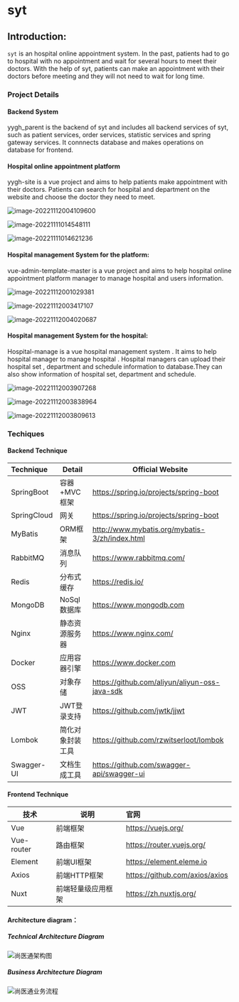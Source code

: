 

# syt

##  Introduction:

`syt` is an hospital online appointment system. In the past, patients had to go to hospital with no appointment and wait for several hours to meet their doctors. With the help of syt, patients can make an appointment with their doctors before meeting and they will not need to wait for long time. 



### Project Details

#### Backend System

yygh_parent is the backend of syt and includes all backend services of syt, such as patient services, order services, statistic services and spring gateway services. It connnects database and makes operations on database for frontend.



#### Hospital online appointment platform

yygh-site is a vue project and aims to help  patients  make appointment with their doctors. Patients can search for hospital and department on the website and choose the doctor they need to meet. 

![image-20221112004109600](documents/typora-user-images/image-20221112004109600.png)





![image-20221111014548111](documents/typora-user-images/image-20221111014548111.png)

![image-20221111014621236](documents/typora-user-images/image-20221111014621236.png)

#### Hospital management System for the platform:

vue-admin-template-master is a vue project and aims to help hospital online appointment platform manager to manage hospital and users information.



![image-20221112001029381](documents/typora-user-images/image-20221112001029381.png)

![image-20221112003417107](documents/typora-user-images/image-20221112003417107.png)

![image-20221112004020687](documents/typora-user-images/image-20221112004020687.png)

#### Hospital management System for the hospital:

Hospital-manage is a vue hospital management system . It aims to help hospital manager to manage hospital . Hospital managers can upload their hospital set , department and schedule information to database.They can also show information of hospital set, department and schedule.

![image-20221112003907268](documents/typora-user-images/image-20221112003907268.png)

![image-20221112003838964](documents/typora-user-images/image-20221112003838964.png)

![image-20221112003809613](documents/typora-user-images/image-20221112003809613.png)



### Techiques

#### Backend Technique

| Technique     | Detail         | Official Website                           |
| :------------------- | ------------------- | ---------------------------------------------- |
| SpringBoot           | 容器+MVC框架           | https://spring.io/projects/spring-boot         |
| SpringCloud          | 网关                  | https://spring.io/projects/spring-boot         |
| MyBatis              | ORM框架             | http://www.mybatis.org/mybatis-3/zh/index.html |
| RabbitMQ             | 消息队列            | https://www.rabbitmq.com/                      |
| Redis                | 分布式缓存          | https://redis.io/                              |
| MongoDB              | NoSql数据库         | https://www.mongodb.com                        |
| Nginx                | 静态资源服务器      | https://www.nginx.com/                         |
| Docker               | 应用容器引擎        | https://www.docker.com                         |
| OSS                  | 对象存储            | https://github.com/aliyun/aliyun-oss-java-sdk  |
| JWT                  | JWT登录支持         | https://github.com/jwtk/jjwt                   |
| Lombok               | 简化对象封装工具    | https://github.com/rzwitserloot/lombok         |
| Swagger-UI           | 文档生成工具        | https://github.com/swagger-api/swagger-ui      |



#### Frontend Technique

| 技术       | 说明                  | 官网                                   |
| ---------- | --------------------- | :------------------------------------- |
| Vue        | 前端框架              | https://vuejs.org/                     |
| Vue-router | 路由框架              | https://router.vuejs.org/              |
| Element    | 前端UI框架            | https://element.eleme.io               |
| Axios      | 前端HTTP框架          | https://github.com/axios/axios         |
| Nuxt       | 前端轻量级应用框架     | https://zh.nuxtjs.org/                 |

#### Architecture diagram：

##### Technical Architecture Diagram

![尚医通架构图](documents/typora-user-images/尚医通架构图.png)

##### Business Architecture Diagram

![尚医通业务流程](documents/typora-user-images/尚医通业务流程.png)
